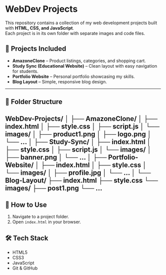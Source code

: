 # WebDev Projects  

This repository contains a collection of my web development projects built with **HTML, CSS, and JavaScript**.  
Each project is in its own folder with separate images and code files.  

## 📂 Projects Included
- **AmazoneClone** – Product listings, categories, and shopping cart.  
- **Study Sync (Educational Website)** – Clean layout with easy navigation for students.  
- **Portfolio Website** – Personal portfolio showcasing my skills.  
- **Blog Layout** – Simple, responsive blog design.  

---

## 📁 Folder Structure
WebDev-Projects/
│
├── AmazoneClone/
│ ├── index.html
│ ├── style.css
│ ├── script.js
│ └── images/
│ ├── product1.png
│ ├── logo.png
│ └── ...
│
├── Study-Sync/
│ ├── index.html
│ ├── style.css
│ ├── script.js
│ └── images/
│ ├── banner.png
│ └── ...
│
├── Portfolio-Website/
│ ├── index.html
│ ├── style.css
│ └── images/
│ ├── profile.jpg
│ └── ...
│
└── Blog-Layout/
├── index.html
├── style.css
└── images/
├── post1.png
└── ...
---

## 🚀 How to Use
1. Navigate to a project folder.  
2. Open `index.html` in your browser.  

## 🛠️ Tech Stack
- HTML5  
- CSS3  
- JavaScript  
- Git & GitHub
